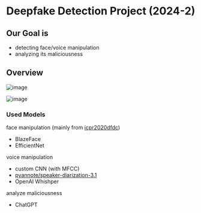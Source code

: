 # Deepfake Detection Project (2024-2)

## Our Goal is 
* detecting face/voice manipulation
* analyzing its maliciousness

## Overview
![image](https://github.com/user-attachments/assets/a6dbbac5-4d0b-4661-86c6-0e911b2eae05)

![image](https://github.com/user-attachments/assets/d7929126-eb1e-48d3-bd57-8c87a571d7a9)


### Used Models

face manipulation (mainly from [icpr2020dfdc](https://github.com/polimi-ispl/icpr2020dfdc))
* BlazeFace
* EfficientNet

voice manipulation
* custom CNN (with MFCC)
* [pyannote/speaker-diarization-3.1](https://huggingface.co/pyannote/speaker-diarization-3.1)
* OpenAI Whishper

analyze maliciousness
* ChatGPT

